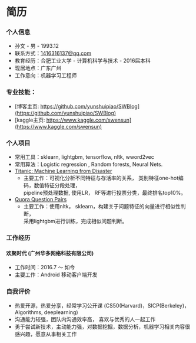 # 简历

### 个人信息
* 孙文 - 男  -  1993.12  
* 联系方式：1416316137@qq.com 
* 教育经历：合肥工业大学 - 计算机科学与技术 - 2016届本科 
* 现居地点：广东广州
* 工作意向：机器学习工程师

### 专业技能：
* [博客主页: https://github.com/yunshuipiao/SWBlog](https://github.com/yunshuipiao/SWBlog)
* [kaggle主页: https://www.kaggle.com/swensun](https://www.kaggle.com/swensun)
 
### 个人项目
* 常用工具：sklearn, lightgbm, tensorflow, nltk, wword2vec
* 常用算法：Logistic regression , Random forests, Neural Nets.
* [Titanic: Machine Learning from Disaster](https://www.kaggle.com/c/titanic)
   * 主要工作：可视化分析不同特征与存活率的关系， 类别特征one-hot编码，数值特征分段处理，  
              pipeline预处理数据, 使用LR， RF等进行投票分类，最终排名top10%。
* [Quora Question Pairs](https://www.kaggle.com/c/quora-question-pairs)
  * 主要工作：使用nltk， sklearn，构建关于问题特征的向量进行相似性判断，  
  采用lightgbm进行训练，完成相似问题判断。
              
### 工作经历
#### 欢聚时代 (广州华多网络科技有限公司) 
* 工作时间：2016.7 ～ 如今
* 主要工作：Android 移动客户端开发

### 自我评价
* 热爱开源，热爱分享，经常学习公开课 (CS50(Harvard)，SICP(Berkeley)，Algorithms, deeplearning)
* 沟通能力较强，团队内沟通效率高， 喜欢与优秀的人一起工作
* 勇于尝试新技术，主动能力强，对数据挖掘，数据分析，机器学习相关内容很感兴趣，愿意从事相关工作

